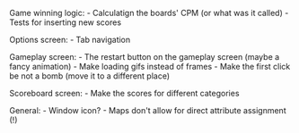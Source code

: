 Game winning logic:
	- Calculatign the boards' CPM (or what was it called)
	- Tests for inserting new scores

Options screen:
	 - Tab navigation

Gameplay screen:
	- The restart button on the gameplay screen (maybe a fancy animation)
	- Make loading gifs instead of frames
	- Make the first click be not a bomb (move it to a different place)

Scoreboard screen:
	- Make the scores for different categories

General:
	- Window icon?
	- Maps don't allow for direct attribute assignment (!)
